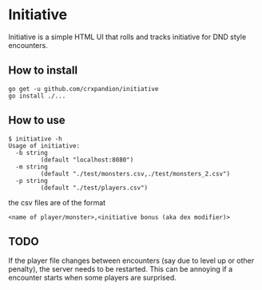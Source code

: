 # Initiative
Initiative is a simple HTML UI that rolls and tracks initiative for DND style encounters.

## How to install
```
go get -u github.com/crxpandion/initiative
go install ./...
```
## How to use 
```
$ initiative -h
Usage of initiative:
  -b string
         (default "localhost:8080")
  -m string
         (default "./test/monsters.csv,./test/monsters_2.csv")
  -p string
         (default "./test/players.csv")
```
the csv files are of the format
```
<name of player/monster>,<initiative bonus (aka dex modifier)>
```
## TODO
If the player file changes between encounters (say due to level up or other penalty), the server needs to be restarted.
This can be annoying if a encounter starts when some players are surprised. 
